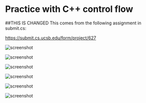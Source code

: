 # Practice with C++ control flow

##THIS IS CHANGED
This comes from the following assignment in submit.cs:

https://submit.cs.ucsb.edu/form/project/627

![screenshot](/images/2.png)

![screenshot](/images/3.png)

![screenshot](/images/4.png)

![screenshot](/images/5.png)

![screenshot](/images/6.png)

![screenshot](/images/7.png)
